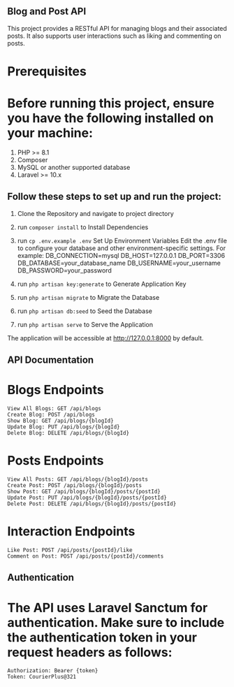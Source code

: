 ## Blog and Post API

This project provides a RESTful API for managing blogs and their associated posts. It also supports user interactions such as liking and commenting on posts.

# Prerequisites
# Before running this project, ensure you have the following installed on your machine:

1. PHP >= 8.1
2. Composer
3. MySQL or another supported database
5. Laravel >= 10.x


## Follow these steps to set up and run the project:

1. Clone the Repository and navigate to project directory
2. run `composer install` to Install Dependencies
3. run `cp .env.example .env` Set Up Environment Variables
    Edit the .env file to configure your database and other environment-specific settings. For example:
        DB_CONNECTION=mysql
        DB_HOST=127.0.0.1
        DB_PORT=3306
        DB_DATABASE=your_database_name
        DB_USERNAME=your_username
        DB_PASSWORD=your_password

4. run `php artisan key:generate` to Generate Application Key

5. run `php artisan migrate` to Migrate the Database

6. run `php artisan db:seed` to Seed the Database

7. run `php artisan serve` to Serve the Application

The application will be accessible at http://127.0.0.1:8000 by default.

## API Documentation
# Blogs Endpoints
    View All Blogs: GET /api/blogs
    Create Blog: POST /api/blogs
    Show Blog: GET /api/blogs/{blogId}
    Update Blog: PUT /api/blogs/{blogId}
    Delete Blog: DELETE /api/blogs/{blogId}
# Posts Endpoints
    View All Posts: GET /api/blogs/{blogId}/posts
    Create Post: POST /api/blogs/{blogId}/posts
    Show Post: GET /api/blogs/{blogId}/posts/{postId}
    Update Post: PUT /api/blogs/{blogId}/posts/{postId}
    Delete Post: DELETE /api/blogs/{blogId}/posts/{postId}
# Interaction Endpoints
    Like Post: POST /api/posts/{postId}/like
    Comment on Post: POST /api/posts/{postId}/comments

## Authentication
# The API uses Laravel Sanctum for authentication. Make sure to include the authentication token in your request headers as follows:
    Authorization: Bearer {token}
    Token: CourierPlus@321

